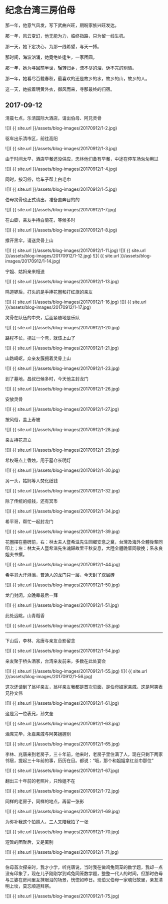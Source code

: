 
纪念台湾三房伯母
===============

那一年，他意气风发，写下武曲兴旺，期盼家族兴旺发达。

那一年，风云变幻，他无能为力，临终指路，只为留一线生机。

那一天，她下定决心，为那一线希望，与天一搏。

那时间，海波汹涌，她竟绝处逢生，一家团圆。

那一年，她为寻回前半世，辗转归乡，流不尽的泪，诉不完的别情。

那一年，她看尽百载春秋，最喜欢的还是故乡的水，故乡的山，故乡的人。

这一天，她披着明黄外衣，御风而来，寻那最终的归宿。

2017-09-12
---------------

清晨七点，乐清国际大酒店，请出伯母、阿兄灵骨

![]( {{ site.url }}/assets/blog-images/20170912/1-2.jpg)

驱车出乐清市区，前往高阳

![]( {{ site.url }}/assets/blog-images/20170912/1-3.jpg)

由于时间太早，酒店早餐还没供应，忠林他们备有早餐，中途在停车场匆匆用过

![]( {{ site.url }}/assets/blog-images/20170912/1-4.jpg)

同时，按习俗，给车子帮上白毛巾

![]( {{ site.url }}/assets/blog-images/20170912/1-5.jpg)

伯母灵骨也正式请出，准备直奔目的的

![]( {{ site.url }}/assets/blog-images/20170912/1-7.jpg)

在山脚，亲友手持白菊花，等候多时

![]( {{ site.url }}/assets/blog-images/20170912/1-8.jpg)

撑开黑伞，请送灵骨上山

![]( {{ site.url }}/assets/blog-images/20170912/1-11.jpg)
![]( {{ site.url }}/assets/blog-images/20170912/1-12.jpg)
![]( {{ site.url }}/assets/blog-images/20170912/1-14.jpg)

宁姐、姑妈亲来相送

![]( {{ site.url }}/assets/blog-images/20170912/1-13.jpg)

鸣道锣后，打头的是手捧花圈和打红旗的亲友

![]( {{ site.url }}/assets/blog-images/20170912/1-16.jpg)
![]( {{ site.url }}/assets/blog-images/20170912/1-17.jpg)

灵骨在队伍的中央，后面紧随地是乐队

![]( {{ site.url }}/assets/blog-images/20170912/1-20.jpg)

路程不长，拐过一个弯，就该上山了

![]( {{ site.url }}/assets/blog-images/20170912/1-21.jpg)

山路崎岖，众亲友簇拥着灵骨上山

![]( {{ site.url }}/assets/blog-images/20170912/1-23.jpg)

到了墓地，昌叔已候多时，今天他主封龙门

![]( {{ site.url }}/assets/blog-images/20170912/1-26.jpg)

安放灵骨

![]( {{ site.url }}/assets/blog-images/20170912/1-27.jpg)

按风俗，盖上寿被

![]( {{ site.url }}/assets/blog-images/20170912/1-28.jpg)

亲友持花肃立

![]( {{ site.url }}/assets/blog-images/20170912/1-29.jpg)

希权哥点上香烛，用于墓仓长明灯

![]( {{ site.url }}/assets/blog-images/20170912/1-30.jpg)

另一头，姑妈等人焚化纸钱

![]( {{ site.url }}/assets/blog-images/20170912/1-32.jpg)

除了传统的纸钱，还有冥币

![]( {{ site.url }}/assets/blog-images/20170912/1-34.jpg)

希平哥，帮忙一起封龙门

![]( {{ site.url }}/assets/blog-images/20170912/1-39.jpg)

花圈摆在墓碑前，右：林太夫人暨希滋先生回鄉安息之奠，台灣及海外全體後輩同叩上；左：林太夫人暨希滋先生魂歸故里千秋安息，大陸全體晚輩同敬挽；系永良姐夫书撰。

![]( {{ site.url }}/assets/blog-images/20170912/1-44.jpg)

希平哥大汗淋漓，普通人的龙门只一层，今天封了双层砖

![]( {{ site.url }}/assets/blog-images/20170912/1-50.jpg)

龙门封闭，众晚辈最后一拜

![]( {{ site.url }}/assets/blog-images/20170912/1-51.jpg)

此处远眺，山青稻香

![]( {{ site.url }}/assets/blog-images/20170912/1-53.jpg)

___

下山后，李林、兆唐与亲友合影留念

![]( {{ site.url }}/assets/blog-images/20170912/1-54.jpg)

亲友聚于桥头酒家，台湾亲友前来，多数在此处宴会

![]( {{ site.url }}/assets/blog-images/20170912/1-55.jpg)
![]( {{ site.url }}/assets/blog-images/20170912/1-56.jpg)

这次还请到了翁垟亲友，翁垟亲友我都是首次见面，是伯母娘家亲戚。这是阿笑表兄孙文伟

![]( {{ site.url }}/assets/blog-images/20170912/1-61.jpg)

这是另一位表兄，孙文奎

![]( {{ site.url }}/assets/blog-images/20170912/1-63.jpg)

酒席完毕，永嘉亲戚与阿笑姐握别

![]( {{ site.url }}/assets/blog-images/20170912/1-65.jpg)

李林、兆唐来到老房子，三十年前，他来时，老房子里住满了人，现在只剩下两家邻居，提起三十年前的事，历历在目。都说：“哦，那个和姐姐拿红丝巾那位”

![]( {{ site.url }}/assets/blog-images/20170912/1-67.jpg)

翻出三十年前的老照片，只玲姐不在

![]( {{ site.url }}/assets/blog-images/20170912/1-72.jpg)

同样的老房子，同样的地点，再留一张影

![]( {{ site.url }}/assets/blog-images/20170912/1-69.jpg)

为弥补我这个拍照人，三人又陪我拍了一张

![]( {{ site.url }}/assets/blog-images/20170912/1-70.jpg)

短暂的团聚后，又是离别

![]( {{ site.url }}/assets/blog-images/20170912/1-71.jpg)

___

伯母首次探亲时，我才小学，听兆唐说，当时我在做鸡兔同笼的数学题，我却一点没有印象了，现在儿子刚刚学到鸡兔同笼数学题，整整一代人的时间，但那时伯母与三婆在房间里互抹眼泪的场景，恍惚如昨日。现伯父伯母一家魂归故里，亲友清明上坟，莫忘顺道拜祭。

![]( {{ site.url }}/assets/blog-images/20170912/1-75.jpg)